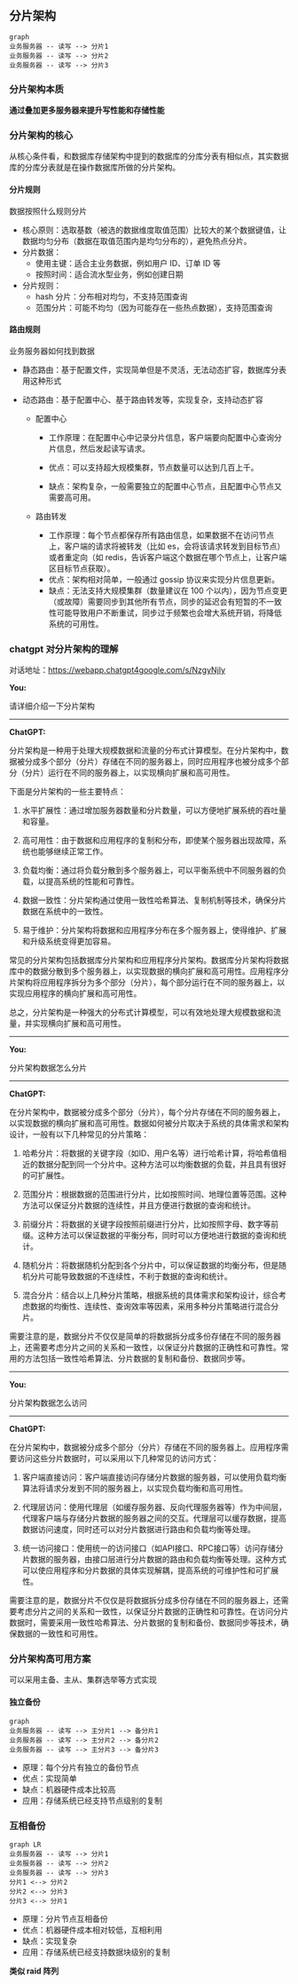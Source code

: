 ## 分片架构

```mermaid
graph
业务服务器 -- 读写 --> 分片1
业务服务器 -- 读写 --> 分片2
业务服务器 -- 读写 --> 分片3
```

### 分片架构本质

**通过叠加更多服务器来提升写性能和存储性能**

### 分片架构的核心

从核心条件看，和数据库存储架构中提到的数据库的分库分表有相似点，其实数据库的分库分表就是在操作数据库所做的分片架构。

#### 分片规则

数据按照什么规则分片

- 核心原则：选取基数（被选的数据维度取值范围）比较大的某个数据键值，让数据均匀分布（数据在取值范围内是均匀分布的），避免热点分片。
- 分片数据：
  - 使用主键：适合主业务数据，例如用户 ID、订单 ID 等
  - 按照时间：适合流水型业务，例如创建日期
- 分片规则：
  - hash 分片：分布相对均匀，不支持范围查询
  - 范围分片：可能不均匀（因为可能存在一些热点数据），支持范围查询



#### 路由规则

业务服务器如何找到数据

- 静态路由：基于配置文件，实现简单但是不灵活，无法动态扩容，数据库分表用这种形式

- 动态路由：基于配置中心、基于路由转发等，实现复杂，支持动态扩容

  - 配置中心

    - 工作原理：在配置中心中记录分片信息，客户端要向配置中心查询分片信息，然后发起读写请求。

    - 优点：可以支持超大规模集群，节点数量可以达到几百上千。
    - 缺点：架构复杂，一般需要独立的配置中心节点，且配置中心节点又需要高可用。

  - 路由转发

    - 工作原理：每个节点都保存所有路由信息，如果数据不在访问节点上，客户端的请求将被转发（比如 es，会将该请求转发到目标节点）或者重定向（如 redis，告诉客户端这个数据在哪个节点上，让客户端区目标节点获取）。
    - 优点：架构相对简单，一般通过 gossip 协议来实现分片信息更新。
    - 缺点：无法支持大规模集群（数量建议在 100 个以内），因为节点变更（或故障）需要同步到其他所有节点，同步的延迟会有短暂的不一致性可能导致用户不断重试，同步过于频繁也会增大系统开销，将降低系统的可用性。



### chatgpt 对分片架构的理解

对话地址：https://webapp.chatgpt4google.com/s/NzgyNjIy

**You:**

请详细介绍一下分片架构

* * *

**ChatGPT:**

分片架构是一种用于处理大规模数据和流量的分布式计算模型。在分片架构中，数据被分成多个部分（分片）存储在不同的服务器上，同时应用程序也被分成多个部分（分片）运行在不同的服务器上，以实现横向扩展和高可用性。

下面是分片架构的一些主要特点：

1.  水平扩展性：通过增加服务器数量和分片数量，可以方便地扩展系统的吞吐量和容量。

2.  高可用性：由于数据和应用程序的复制和分布，即使某个服务器出现故障，系统也能够继续正常工作。

3.  负载均衡：通过将负载分散到多个服务器上，可以平衡系统中不同服务器的负载，以提高系统的性能和可靠性。

4.  数据一致性：分片架构通过使用一致性哈希算法、复制机制等技术，确保分片数据在系统中的一致性。

5.  易于维护：分片架构将数据和应用程序分布在多个服务器上，使得维护、扩展和升级系统变得更加容易。

常见的分片架构包括数据库分片架构和应用程序分片架构。数据库分片架构将数据库中的数据分散到多个服务器上，以实现数据的横向扩展和高可用性。应用程序分片架构将应用程序拆分为多个部分（分片），每个部分运行在不同的服务器上，以实现应用程序的横向扩展和高可用性。

总之，分片架构是一种强大的分布式计算模型，可以有效地处理大规模数据和流量，并实现横向扩展和高可用性。

* * *

**You:**

分片架构数据怎么分片

* * *

**ChatGPT:**

在分片架构中，数据被分成多个部分（分片），每个分片存储在不同的服务器上，以实现数据的横向扩展和高可用性。数据如何被分片取决于系统的具体需求和架构设计，一般有以下几种常见的分片策略：

1.  哈希分片：将数据的关键字段（如ID、用户名等）进行哈希计算，将哈希值相近的数据分配到同一个分片中。这种方法可以均衡数据的负载，并且具有很好的可扩展性。

2.  范围分片：根据数据的范围进行分片，比如按照时间、地理位置等范围。这种方法可以保证分片数据的连续性，并且方便进行数据的查询和统计。

3.  前缀分片：将数据的关键字段按照前缀进行分片，比如按照字母、数字等前缀。这种方法可以保证数据的平衡分布，同时可以方便地进行数据的查询和统计。

4.  随机分片：将数据随机分配到各个分片中，可以保证数据的均衡分布，但是随机分片可能导致数据的不连续性，不利于数据的查询和统计。

5.  混合分片：结合以上几种分片策略，根据系统的具体需求和架构设计，综合考虑数据的均衡性、连续性、查询效率等因素，采用多种分片策略进行混合分片。

需要注意的是，数据分片不仅仅是简单的将数据拆分成多份存储在不同的服务器上，还需要考虑分片之间的关系和一致性，以保证分片数据的正确性和可靠性。常用的方法包括一致性哈希算法、分片数据的复制和备份、数据同步等。

* * *

**You:**

分片架构数据怎么访问

* * *

**ChatGPT:**

在分片架构中，数据被分成多个部分（分片）存储在不同的服务器上。应用程序需要访问这些分片数据时，可以采用以下几种常见的访问方式：

1.  客户端直接访问：客户端直接访问存储分片数据的服务器，可以使用负载均衡算法将请求分发到不同的服务器上，以实现负载均衡和高可用性。

2.  代理层访问：使用代理层（如缓存服务器、反向代理服务器等）作为中间层，代理客户端与存储分片数据的服务器之间的交互。代理层可以缓存数据，提高数据访问速度，同时还可以对分片数据进行路由和负载均衡等处理。

3.  统一访问接口：使用统一的访问接口（如API接口、RPC接口等）访问存储分片数据的服务器，由接口层进行分片数据的路由和负载均衡等处理。这种方式可以使应用程序和分片数据的具体实现解耦，提高系统的可维护性和可扩展性。

需要注意的是，数据分片不仅仅是将数据拆分成多份存储在不同的服务器上，还需要考虑分片之间的关系和一致性，以保证分片数据的正确性和可靠性。在访问分片数据时，需要采用一致性哈希算法、分片数据的复制和备份、数据同步等技术，确保数据的一致性和可用性。



### 分片架构高可用方案

可以采用主备、主从、集群选举等方式实现

#### 独立备份

```mermaid
graph
业务服务器 -- 读写 --> 主分片1 --> 备分片1
业务服务器 -- 读写 --> 主分片2 --> 备分片2
业务服务器 -- 读写 --> 主分片3 --> 备分片3
```

- 原理：每个分片有独立的备份节点
- 优点：实现简单
- 缺点：机器硬件成本比较高
- 应用：存储系统已经支持节点级别的复制



### 互相备份

```mermaid
graph LR
业务服务器 -- 读写 --> 分片1 
业务服务器 -- 读写 --> 分片2
业务服务器 -- 读写 --> 分片3 
分片1 <--> 分片2 
分片2 <--> 分片3
分片3 <--> 分片1
```

- 原理：分片节点互相备份
- 优点：机器硬件成本相对较低，互相利用
- 缺点：实现复杂
- 应用：存储系统已经支持数据块级别的复制

**类似 raid 阵列**

